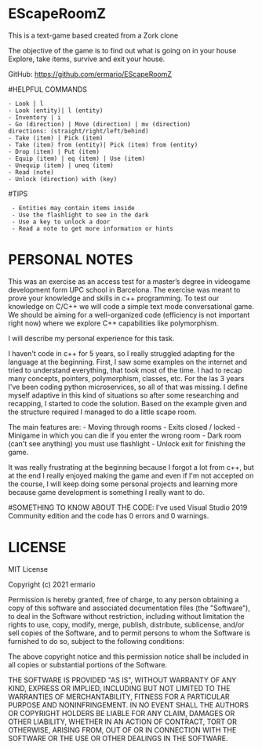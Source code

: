 # EScapeRoomZ

This is a text-game based created from a Zork clone

The objective of the game is to find out what is going on in your house
Explore, take items, survive and exit your house. 

GitHub: https://github.com/ermario/EScapeRoomZ

#HELPFUL COMMANDS

	- Look | l
	- Look (entity)| l (entity)
	- Inventory | i
	- Go (direction) | Move (direction) | mv (direction)
	directions: (straight/right/left/behind)
	- Take (item) | Pick (item)
	- Take (item) from (entity)| Pick (item) from (entity)
	- Drop (item) | Put (item)
	- Equip (item) | eq (item) | Use (item)
	- Unequip (item) | uneq (item)
	- Read (note)
	- Unlock (direction) with (key)
	
#TIPS

	 - Entities may contain items inside
	 - Use the flashlight to see in the dark
	 - Use a key to unlock a door
	 - Read a note to get more information or hints

# PERSONAL NOTES

This was an exercise as an access test for a master’s degree in videogame development form UPC school in Barcelona.
The exercise was meant to prove your knowledge and skills in c++ programming. To test our knowledge on C/C++ we will code a simple text mode conversational game. We should be
aiming for a well-organized code (efficiency is not important right now) where we explore C++ capabilities
like polymorphism.

I will describe my personal experience for this task.

I haven't code in c++ for 5 years, so I really struggled adapting for the language at the beginning.
First, I saw some examples on the internet and tried to understand everything, that took most of the time.
I had to recap many concepts, pointers, polymorphism, classes, etc. For the las 3 years I've been coding python microservices, so all of that was missing.
I define myself adaptive in this kind of situations so after some researching and recapping, I started to code the solution.
Based on the example given and the structure required I managed to do a little scape room.

The main features are:
	- Moving through rooms
	- Exits closed / locked
	- Minigame in which you can die if you enter the wrong room
	- Dark room (can't see anything) you must use flashlight
	- Unlock exit for finishing the game.
	
It was really frustrating at the beginning because I forgot a lot from c++, but at the end I really enjoyed making the game and even if I'm not accepted on the course, I will keep doing some personal projects and learning more because game development is something I really want to do.

#SOMETHING TO KNOW ABOUT THE CODE:
I've used Visual Studio 2019 Community edition and the code has 0 errors and 0 warnings.
	 
# LICENSE

MIT License

Copyright (c) 2021 ermario

Permission is hereby granted, free of charge, to any person obtaining a copy
of this software and associated documentation files (the "Software"), to deal
in the Software without restriction, including without limitation the rights
to use, copy, modify, merge, publish, distribute, sublicense, and/or sell
copies of the Software, and to permit persons to whom the Software is
furnished to do so, subject to the following conditions:

The above copyright notice and this permission notice shall be included in all
copies or substantial portions of the Software.

THE SOFTWARE IS PROVIDED "AS IS", WITHOUT WARRANTY OF ANY KIND, EXPRESS OR
IMPLIED, INCLUDING BUT NOT LIMITED TO THE WARRANTIES OF MERCHANTABILITY,
FITNESS FOR A PARTICULAR PURPOSE AND NONINFRINGEMENT. IN NO EVENT SHALL THE
AUTHORS OR COPYRIGHT HOLDERS BE LIABLE FOR ANY CLAIM, DAMAGES OR OTHER
LIABILITY, WHETHER IN AN ACTION OF CONTRACT, TORT OR OTHERWISE, ARISING FROM,
OUT OF OR IN CONNECTION WITH THE SOFTWARE OR THE USE OR OTHER DEALINGS IN THE
SOFTWARE.
